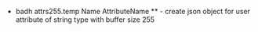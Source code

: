 * badh attrs255.temp Name AttributeName
** - create json object for user attribute of string type with  buffer size 255
